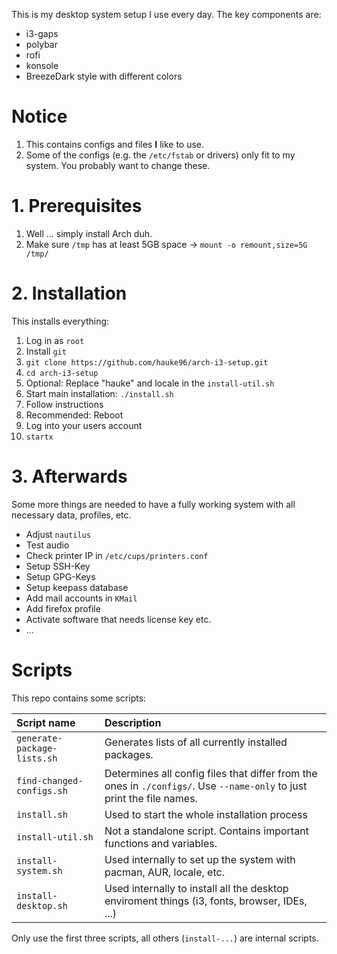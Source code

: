 This is my desktop system setup I use every day.
The key components are:

* i3-gaps
* polybar
* rofi
* konsole
* BreezeDark style with different colors

# Notice

1. This contains configs and files **I** like to use.
2. Some of the configs (e.g. the `/etc/fstab` or drivers) only fit to my system. You probably want to change these.

# 1. Prerequisites

1. Well ... simply install Arch duh.
2. Make sure `/tmp` has at least 5GB space → `mount -o remount,size=5G /tmp/`

# 2. Installation

This installs everything:

1. Log in as `root`
2. Install `git`
3. `git clone https://github.com/hauke96/arch-i3-setup.git`
4. `cd arch-i3-setup`
5. Optional: Replace "hauke" and locale in the `install-util.sh`
6. Start main installation: `./install.sh`
7. Follow instructions
8. Recommended: Reboot
9. Log into your users account
10. `startx`

# 3. Afterwards

Some more things are needed to have a fully working system with all necessary data, profiles, etc.

* Adjust `nautilus`
* Test audio
* Check printer IP in `/etc/cups/printers.conf`
* Setup SSH-Key
* Setup GPG-Keys
* Setup keepass database
* Add mail accounts in `KMail`
* Add firefox profile
* Activate software that needs license key etc.
* ...

# Scripts

This repo contains some scripts:

| Script name | Description |
|:--|:--|
| `generate-package-lists.sh` | Generates lists of all currently installed packages. |
| `find-changed-configs.sh` | Determines all config files that differ from the ones in `./configs/`. Use `--name-only` to just print the file names. |
| `install.sh` | Used to start the whole installation process |
| `install-util.sh` | Not a standalone script. Contains important functions and variables. |
| `install-system.sh` | Used internally to set up the system with pacman, AUR, locale, etc. |
| `install-desktop.sh` | Used internally to install all the desktop enviroment things (i3, fonts, browser, IDEs, ...) |

Only use the first three scripts, all others (`install-...`) are internal scripts.
